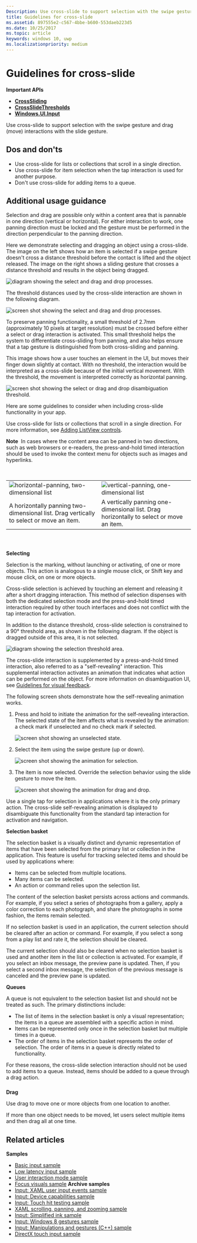 ```yaml
---
Description: Use cross-slide to support selection with the swipe gesture and drag (move) interactions with the slide gesture.
title: Guidelines for cross-slide
ms.assetid: 897555e2-c567-4bbe-b600-553daeb223d5
ms.date: 10/25/2017
ms.topic: article
keywords: windows 10, uwp
ms.localizationpriority: medium
---
```

# Guidelines for cross-slide




**Important APIs**

-   [**CrossSliding**](https://msdn.microsoft.com/library/windows/apps/br241942)
-   [**CrossSlideThresholds**](https://msdn.microsoft.com/library/windows/apps/br241941)
-   [**Windows.UI.Input**](https://msdn.microsoft.com/library/windows/apps/br242084)

Use cross-slide to support selection with the swipe gesture and drag (move) interactions with the slide gesture.

## <span id="Dos_and_don_ts"></span><span id="dos_and_don_ts"></span><span id="DOS_AND_DON_TS"></span>Dos and don'ts


-   Use cross-slide for lists or collections that scroll in a single direction.
-   Use cross-slide for item selection when the tap interaction is used for another purpose.
-   Don't use cross-slide for adding items to a queue.

## <span id="Additional_usage_guidance"></span><span id="additional_usage_guidance"></span><span id="ADDITIONAL_USAGE_GUIDANCE"></span>Additional usage guidance


Selection and drag are possible only within a content area that is pannable in one direction (vertical or horizontal). For either interaction to work, one panning direction must be locked and the gesture must be performed in the direction perpendicular to the panning direction.

Here we demonstrate selecting and dragging an object using a cross-slide. The image on the left shows how an item is selected if a swipe gesture doesn't cross a distance threshold before the contact is lifted and the object released. The image on the right shows a sliding gesture that crosses a distance threshold and results in the object being dragged.

![diagram showing the select and drag and drop processes.](images/crossslide-mechanism.png)

The threshold distances used by the cross-slide interaction are shown in the following diagram.

![screen shot showing the select and drag and drop processes.](images/crossslide-threshold.png)

To preserve panning functionality, a small threshold of 2.7mm (approximately 10 pixels at target resolution) must be crossed before either a select or drag interaction is activated. This small threshold helps the system to differentiate cross-sliding from panning, and also helps ensure that a tap gesture is distinguished from both cross-sliding and panning.

This image shows how a user touches an element in the UI, but moves their finger down slightly at contact. With no threshold, the interaction would be interpreted as a cross-slide because of the initial vertical movement. With the threshold, the movement is interpreted correctly as horizontal panning.

![screen shot showing the select or drag and drop disambiguation threshold.](images/crossslide-threshold2.png)

Here are some guidelines to consider when including cross-slide functionality in your app.

Use cross-slide for lists or collections that scroll in a single direction. For more information, see [Adding ListView controls](https://msdn.microsoft.com/library/windows/apps/hh465382).

**Note**  In cases where the content area can be panned in two directions, such as web browsers or e-readers, the press-and-hold timed interaction should be used to invoke the context menu for objects such as images and hyperlinks.

 

|                                                                                         |                                                                                         |
|-----------------------------------------------------------------------------------------|-----------------------------------------------------------------------------------------|
| ![horizontal-panning, two-dimensional list](images/groupedlistview1.png)                | ![vertical-panning, one-dimensional list](images/listviewlistlayout.png)                |
| A horizontally panning two-dimensional list. Drag vertically to select or move an item. | A vertically panning one-dimensional list. Drag horizontally to select or move an item. |

 

### <span id="selection"></span><span id="SELECTION"></span>

**Selecting**

Selection is the marking, without launching or activating, of one or more objects. This action is analogous to a single mouse click, or Shift key and mouse click, on one or more objects.

Cross-slide selection is achieved by touching an element and releasing it after a short dragging interaction. This method of selection dispenses with both the dedicated selection mode and the press-and-hold timed interaction required by other touch interfaces and does not conflict with the tap interaction for activation.

In addition to the distance threshold, cross-slide selection is constrained to a 90° threshold area, as shown in the following diagram. If the object is dragged outside of this area, it is not selected.

![diagram showing the selection threshold area.](images/crossslide-selection.png)

The cross-slide interaction is supplemented by a press-and-hold timed interaction, also referred to as a "self-revealing" interaction. This supplemental interaction activates an animation that indicates what action can be performed on the object. For more information on disambiguation UI, see [Guidelines for visual feedback](guidelines-for-visualfeedback.md).

The following screen shots demonstrate how the self-revealing animation works.

1.  Press and hold to initiate the animation for the self-revealing interaction. The selected state of the item affects what is revealed by the animation: a check mark if unselected and no check mark if selected.

    ![screen shot showing an unselected state.](images/crossslide-selfreveal1.png)

2.  Select the item using the swipe gesture (up or down).

    ![screen shot showing the animation for selection.](images/crossslide-selfreveal2.png)

3.  The item is now selected. Override the selection behavior using the slide gesture to move the item.

    ![screen shot showing the animation for drag and drop.](images/crossslide-selfreveal3.png)

Use a single tap for selection in applications where it is the only primary action. The cross-slide self-revealing animation is displayed to disambiguate this functionality from the standard tap interaction for activation and navigation.

**Selection basket**

The selection basket is a visually distinct and dynamic representation of items that have been selected from the primary list or collection in the application. This feature is useful for tracking selected items and should be used by applications where:

-   Items can be selected from multiple locations.
-   Many items can be selected.
-   An action or command relies upon the selection list.

The content of the selection basket persists across actions and commands. For example, if you select a series of photographs from a gallery, apply a color correction to each photograph, and share the photographs in some fashion, the items remain selected.

If no selection basket is used in an application, the current selection should be cleared after an action or command. For example, if you select a song from a play list and rate it, the selection should be cleared.

The current selection should also be cleared when no selection basket is used and another item in the list or collection is activated. For example, if you select an inbox message, the preview pane is updated. Then, if you select a second inbox message, the selection of the previous message is canceled and the preview pane is updated.

**Queues**

A queue is not equivalent to the selection basket list and should not be treated as such. The primary distinctions include:

-   The list of items in the selection basket is only a visual representation; the items in a queue are assembled with a specific action in mind.
-   Items can be represented only once in the selection basket but multiple times in a queue.
-   The order of items in the selection basket represents the order of selection. The order of items in a queue is directly related to functionality.

For these reasons, the cross-slide selection interaction should not be used to add items to a queue. Instead, items should be added to a queue through a drag action.

### <span id="draganddrop"></span><span id="DRAGANDDROP"></span>

**Drag**

Use drag to move one or more objects from one location to another.

If more than one object needs to be moved, let users select multiple items and then drag all at one time.

## <span id="related_topics"></span>Related articles


**Samples**
* [Basic input sample](http://go.microsoft.com/fwlink/p/?LinkID=620302)
* [Low latency input sample](http://go.microsoft.com/fwlink/p/?LinkID=620304)
* [User interaction mode sample](http://go.microsoft.com/fwlink/p/?LinkID=619894)
* [Focus visuals sample](http://go.microsoft.com/fwlink/p/?LinkID=619895)
**Archive samples**
* [Input: XAML user input events sample](http://go.microsoft.com/fwlink/p/?linkid=226855)
* [Input: Device capabilities sample](http://go.microsoft.com/fwlink/p/?linkid=231530)
* [Input: Touch hit testing sample](http://go.microsoft.com/fwlink/p/?linkid=231590)
* [XAML scrolling, panning, and zooming sample](http://go.microsoft.com/fwlink/p/?linkid=251717)
* [Input: Simplified ink sample](http://go.microsoft.com/fwlink/p/?linkid=246570)
* [Input: Windows 8 gestures sample](http://go.microsoft.com/fwlink/p/?LinkId=264995)
* [Input: Manipulations and gestures (C++) sample](http://go.microsoft.com/fwlink/p/?linkid=231605)
* [DirectX touch input sample](http://go.microsoft.com/fwlink/p/?LinkID=231627)
 

 




